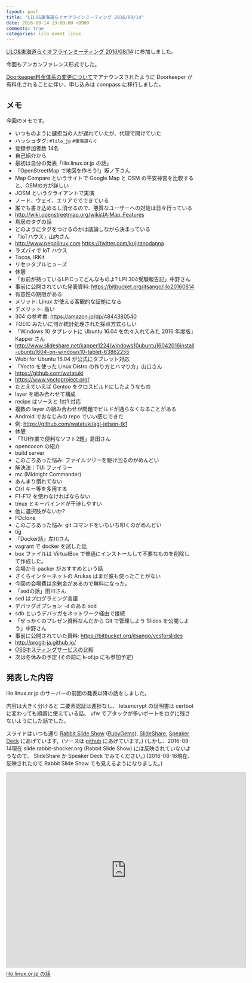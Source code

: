 ```yaml
---
layout: post
title: "LILO&東海道らぐオフラインミーティング 2016/08/14"
date: 2016-08-14 13:00:00 +0900
comments: true
categories: lilo event linux
---
```

[LILO&amp;東海道らぐオフラインミーティング 2016/08/14](http://lilo.connpass.com/event/37410/ "LILO&amp;東海道らぐオフラインミーティング 2016/08/14") に参加しました。

今回もアンカンファレンス形式でした。

[Doorkeeper料金体系の変更について](https://www.doorkeeper.jp/news/2016/7/25/change-in-pricing "Doorkeeper料金体系の変更について")でアナウンスされたように Doorkeeper が有料化されることに伴い、申し込みは connpass に移行しました。

<!--more-->

## メモ

今回のメモです。

- いつものように鍵担当の人が遅れていたが、代理で開けていた
- ハッシュタグ: `#lilo_jp` `#東海道らぐ`
- 登録参加者数 14名
- 自己紹介から
- 最初は自分の発表「lilo.linux.or.jp の話」
- 「OpenStreetMap で地図を作ろう!」坂ノ下さん
- Map Compare というサイトで Google Map と OSM の平安神宮を比較すると、OSMの方が詳しい
- JOSM というクライアントで実演
- ノード、ウェイ、エリアででできている
- 誰でも書き込めるし消せるので、悪質なユーザーへの対処は日々行っている
- http://wiki.openstreetmap.org/wiki/JA:Map_Features
- 鳥居のタグの話
- どのようにタグをつけるのかは議論しながら決まっている
- 「IoTハウス」山内さん
- http://www.pepolinux.com https://twitter.com/kujiranodanna
- ラズパイで IoT ハウス
- Tocos, IRKit
- リセッタブルヒューズ
- 休憩
- 「お前が持っているLPICってどんなものよ? LPI 304受験報告記」中野さん
- 事前に公開されていた発表資料: https://bitbucket.org/itsango/lilo20160814
- 有意性の期限がある
- メリット: Linux が使える客観的な証拠になる
- デメリット: 高い
- 304 の参考書: https://amazon.jp/dp/4844380540
- TOEIC みたいに何か統計処理された採点方式らしい
- 「Windows 10 タブレットに Ubuntu 16.04 を色々入れてみた 2016 年度版」Kapper さん
- http://www.slideshare.net/kapper1224/windows10ubuntu16042016install-ubuntu1604-on-windows10-tablet-63862255
- Wubi for Ubuntu 16.04 が公式にタブレット対応
- 「Yocto を使った Linux Distro の作り方とハマり方」山口さん
- https://github.com/watatuki
- https://www.yoctoproject.org/
- たとえていえば Gentoo をクロスビルドにしたようなもの
- layer を組み合わせて構成
- recipe はソースと 1対1 対応
- 複数の layer の組み合わせが問題でビルドが通らなくなることがある
- Android でおなじみの repo でいい感じできた
- 例: https://github.com/watatuki/agl-jetson-tk1
- 休憩
- 「TUI作業で便利なソフト2題」島田さん
- opencocon の紹介
- build server
- このごろあった悩み: ファイルツリーを駆け回るのがめんどい
- 解決法：TUI ファイラー
- mc (Midnight Commander)
- あんまり慣れてない
- Ctrl キー等を多用する
- F1-F12 を使わなければならない
- tmux とキーバインドが干渉しやすい
- 他に選択肢がないか?
- FDclone
- このごろあった悩み: git コマンドをいちいち叩くのがめんどい
- tig
- 「Docker話」左川さん
- vagrant で docker を試した話
- box ファイルは VirtualBox で普通にインストールして不要なものを削除して作成した。
- 会場から packer がおすすめという話
- さくらインターネットの Arukas はまだ誰も使ったことがない
- 今回の会場費は余剰金があるので無料になった。
- 「sedの話」田川さん
- sed はプログラミング言語
- デバッグオプション `-d` のある sed
- sdb というデバッガをネットワーク経由で接続
- 「せっかくのプレゼン資料なんだから Git で管理しよう Slides を公開しよう」中野さん
- 事前に公開されていた資料: https://bitbucket.org/itsango/vcsforslides
- http://progit-ja.github.io/
- [OSSホスティングサービスの比較](https://ja.wikipedia.org/wiki/OSS%E3%83%9B%E3%82%B9%E3%83%86%E3%82%A3%E3%83%B3%E3%82%B0%E3%82%B5%E3%83%BC%E3%83%93%E3%82%B9%E3%81%AE%E6%AF%94%E8%BC%83 "OSSホスティングサービスの比較")
- 次は冬休みの予定 (その前に k-of.jp にも参加予定)

## 発表した内容

lilo.linux.or.jp のサーバーの前回の発表以降の話をしました。

内容は大きく分けると 二要素認証は進捗なし、 letsencrypt の証明書は certbot に変わっても順調に使えている話、 ufw でアタックが多いポートをログに残さないようにした話でした。

スライドはいつも通り [Rabbit Slide Show](http://slide.rabbit-shocker.org/authors/znz/lilo-20160814/) ([RubyGems](https://rubygems.org/gems/rabbit-slide-znz-lilo-20160814)), [SlideShare](http://www.slideshare.net/znzjp/lilo-20160814), [Speaker Deck](https://speakerdeck.com/znz/lilo-dot-linux-dot-or-dot-jp-falsehua) にあげています。(ソースは [github](https://github.com/znz/lilo-20160814) にあげています。)
(しかし、2016-08-14現在 slide.rabbit-shocker.org (Rabbit Slide Show) には反映されていないようなので、 SlideShare か Speaker Deck でみてください。)
(2016-08-16現在、反映されたので Rabbit Slide Show でも見えるようになりました。)

<iframe src="http://slide.rabbit-shocker.org/authors/znz/lilo-20160814/viewer.html"
        width="640" height="524"
        frameborder="0"
        marginwidth="0"
        marginheight="0"
        scrolling="no"
        style="border: 1px solid #ccc; border-width: 1px 1px 0; margin-bottom: 5px"
        allowfullscreen> </iframe>
<div style="margin-bottom: 5px">
  <a href="http://slide.rabbit-shocker.org/authors/znz/lilo-20160814/" title="lilo.linux.or.jp の話">lilo.linux.or.jp の話</a>
</div>
